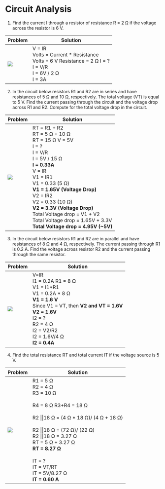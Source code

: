 # Circuit Analysis



1. Find the current I through a resistor of resistance R = 2 Ω if the voltage across the resistor is 6 V.

| Problem                                                      | Solution                                                     |
| ------------------------------------------------------------ | ------------------------------------------------------------ |
| <img src="https://raw.githubusercontent.com/zarexalvindaria/pembeds-projects/main/exercise-3-circuit-analysis/img/ca_q1.jpg"> | V = IR<br/>Volts = Current * Resistance<br/>Volts = 6 V Resistance = 2 Ω I = ?<br/>I = V/R<br/>I = 6V / 2 Ω<br/>I = 3A |



2. In the circuit below resistors R1 and R2 are in series and have resistances of 5 Ω and 10 Ω, respectively. The total voltage (VT) is equal to 5 V. Find the current passing through the circuit and the voltage drop across R1 and R2. Compute for the total voltage drop in the circuit.

| Problem                                                      | Solution                                                     |
| ------------------------------------------------------------ | ------------------------------------------------------------ |
| <img src="https://raw.githubusercontent.com/zarexalvindaria/pembeds-projects/main/exercise-3-circuit-analysis/img/ca_q2.jpg"> | RT  = R1 + R2<br/>RT  = 5 Ω + 10 Ω<br/>RT  = 15 Ω V = 5V<br/>I = ?<br/>I = V/R<br/>I = 5V / 15 Ω<br/>**I = 0.33A**<br/>V = IR<br/>V1 = IR1<br/>V1 = 0.33 (5 Ω)<br/>**V1 = 1.65V (Voltage Drop)**<br/>V2 = IR2<br/>V2 = 0.33 (10 Ω)<br/>**V2 = 3.3V (Voltage Drop)**<br/>Total Voltage drop = V1 + V2<br/>Total Voltage drop = 1.65V  + 3.3V<br/>**Total Voltage drop = 4.95V (~5V)** |





3. In the circuit below resistors R1 and R2 are in parallel and have resistances of 8 Ω and 4 Ω, respectively. The current passing through R1 is 0.2 A. Find the voltage across resistor R2 and the current passing through the same resistor.

| Problem                                                      | Solution                                                     |
| ------------------------------------------------------------ | ------------------------------------------------------------ |
| <img src="https://raw.githubusercontent.com/zarexalvindaria/pembeds-projects/main/exercise-3-circuit-analysis/img/ca_q3.jpg"> | V=IR<br/>I1 = 0.2A R1 = 8 Ω<br/>V1 = I1*R1<br/>V1 = 0.2A * 8 Ω<br/>**V1 = 1.6 V**<br/>Since V1 = VT, then **V2 and VT  = 1.6V**<br/>**V2 = 1.6V**<br/>I2 = ?<br/>R2 = 4 Ω<br/>I2 = V2/R2<br/>I2 = 1.6V/4 Ω<br/>**I2 = 0.4A** |



4. Find the total resistance RT and total current IT if the voltage source is 5 V.

| Problem                                                      | Solution                                                     |
| ------------------------------------------------------------ | ------------------------------------------------------------ |
| <img src="https://raw.githubusercontent.com/zarexalvindaria/pembeds-projects/main/exercise-3-circuit-analysis/img/ca_q4.jpg"> | R1 = 5 Ω<br/> R2 = 4 Ω <br/>R3 = 10 Ω <br/><br/>R4 = 8 Ω R3+R4 = 18 Ω<br/><br/>R2 \|\|18 Ω = (4 Ω * 18 Ω)/ (4 Ω + 18 Ω)<br/><br/>R2 \|\|18 Ω = (72 Ω)/ (22 Ω)<br/>R2 \|\|18 Ω = 3.27 Ω<br/>RT = 5 Ω + 3.27 Ω<br/>**RT = 8.27 Ω**<br/><br/>IT = ?<br/>IT = VT/RT<br/>IT = 5V/8.27 Ω<br/>**IT = 0.60 A** |

